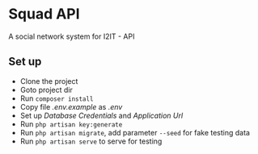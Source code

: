 # Squad API
A social network system for I2IT - API
## Set up
- Clone the project
- Goto project dir
- Run `composer install`
- Copy file *.env.example* as *.env*
- Set up *Database Credentials* and *Application Url*
- Run `php artisan key:generate`
- Run `php artisan migrate`, add parameter `--seed` for fake testing data
- Run `php artisan serve` to serve for testing
